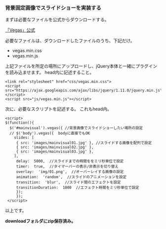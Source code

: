 ### 背景固定画像でスライドショーを実装する

まずは必要なファイルを公式からダウンロードする。

[「Vegas」公式](http://vegas.jaysalvat.com/)

必要なファイルは、ダウンロードしたファイルのうち、下記だけ。

 - vegas.min.css
 - vegas.min.js

上記ファイルを所定の場所にアップロードし、jQuery本体と一緒にプラグインを読み込ませます。
head内に記述すること。

    <link rel="stylesheet" href="css/vegas.min.css">
    <script src="https://ajax.googleapis.com/ajax/libs/jquery/1.11.0/jquery.min.js"></script>
    <script src="js/vegas.min.js"></script>
次に、必要なスクリプトを記述する。
これもhead内。

    <script>
    $(function(){  
      $('#mainvisual').vegas({ //背景画像でスライドショーしたい場所の設定
      // $('body').vegas({  bodyに直接でもOK
        slides: [
         { src: 'images/mainvisual01.jpg' }, //スライドする画像を配列で設定
         { src: 'images/mainvisual02.jpg' },
         { src: 'images/mainvisual03.jpg' },
        ],
         delay:  5000,  //スライドまでの時間ををミリ秒単位で設定
         timer:  true,  //タイマーバーの表示/非表示を切り替え
         overlay:  'img/01.png',  //オーバーレイする画像の設定
         animation:  'random',  //スライドのアニメーションを設定
         transition:  'blur',  //スライド間のエフェクトを設定
         transitionDuration:  1000  //エフェクト時間をミリ秒単位で設定
         });
         });
     </script>

以上です。

**downloadフォルダにzip保存済み。**
